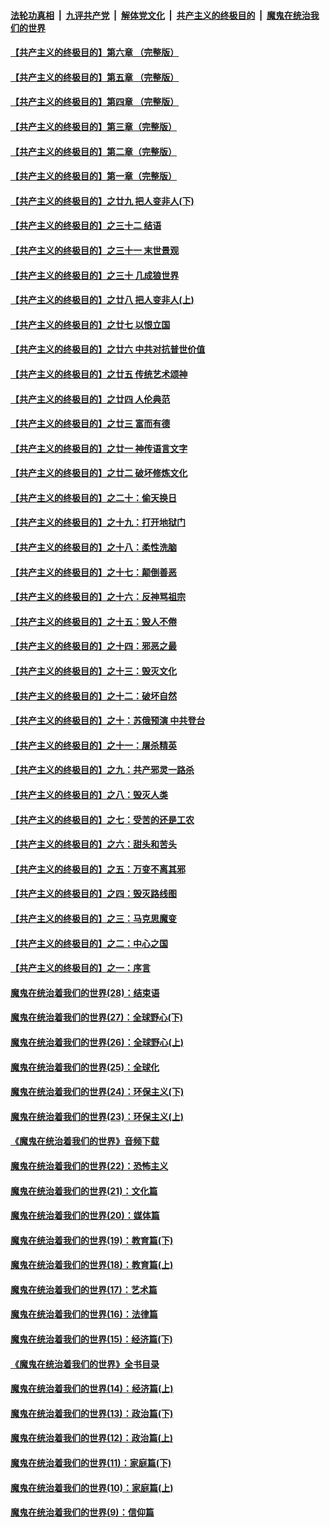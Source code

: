 ####  [法轮功真相](../../../../basic/blob/master/README.md?t=06080731) &nbsp;|&nbsp; [九评共产党](../../../../9ping.md/blob/master/README.md?t=06080731) &nbsp;|&nbsp; [解体党文化](../../../../jtdwh.md/blob/master/README.md?t=06080731)  &nbsp;|&nbsp; [共产主义的终极目的](../../../../gczydzjmd.md/blob/master/README.md?t=06080731) &nbsp;|&nbsp; [魔鬼在统治我们的世界](../../../../mgztzwmdsj.md/blob/master/README.md?t=06080731) 

#### [【共产主义的终极目的】第六章 （完整版）](../pages/nsc422/n11428913.md?t=06080731) 

#### [【共产主义的终极目的】第五章 （完整版）](../pages/nsc422/n11428912.md?t=06080731) 

#### [【共产主义的终极目的】第四章 （完整版）](../pages/nsc422/n11428907.md?t=06080731) 

#### [【共产主义的终极目的】第三章（完整版）](../pages/nsc422/n11428848.md?t=06080731) 

#### [【共产主义的终极目的】第二章（完整版）](../pages/nsc422/n11428831.md?t=06080731) 

#### [【共产主义的终极目的】第一章（完整版）](../pages/nsc422/n11417651.md?t=06080731) 

#### [【共产主义的终极目的】之廿九 把人变非人(下)](../pages/nsc422/n11344140.md?t=06080731) 

#### [【共产主义的终极目的】之三十二 结语](../pages/nsc422/n11360535.md?t=06080731) 

#### [【共产主义的终极目的】之三十一 末世景观](../pages/nsc422/n11351129.md?t=06080731) 

#### [【共产主义的终极目的】之三十 几成狼世界](../pages/nsc422/n11348280.md?t=06080731) 

#### [【共产主义的终极目的】之廿八 把人变非人(上)](../pages/nsc422/n11340492.md?t=06080731) 

#### [【共产主义的终极目的】之廿七 以恨立国](../pages/nsc422/n11336944.md?t=06080731) 

#### [【共产主义的终极目的】之廿六 中共对抗普世价值](../pages/nsc422/n11324785.md?t=06080731) 

#### [【共产主义的终极目的】之廿五 传统艺术颂神](../pages/nsc422/n11296396.md?t=06080731) 

#### [【共产主义的终极目的】之廿四 人伦典范](../pages/nsc422/n11296397.md?t=06080731) 

#### [【共产主义的终极目的】之廿三 富而有德](../pages/nsc422/n11283598.md?t=06080731) 

#### [【共产主义的终极目的】之廿一 神传语言文字](../pages/nsc422/n11263265.md?t=06080731) 

#### [【共产主义的终极目的】之廿二 破坏修炼文化](../pages/nsc422/n11245728.md?t=06080731) 

#### [【共产主义的终极目的】之二十：偷天换日](../pages/nsc422/n11238846.md?t=06080731) 

#### [【共产主义的终极目的】之十九：打开地狱门](../pages/nsc422/n11206376.md?t=06080731) 

#### [【共产主义的终极目的】之十八：柔性洗脑](../pages/nsc422/n11199994.md?t=06080731) 

#### [【共产主义的终极目的】之十七：颠倒善恶](../pages/nsc422/n11179782.md?t=06080731) 

#### [【共产主义的终极目的】之十六：反神骂祖宗](../pages/nsc422/n11166798.md?t=06080731) 

#### [【共产主义的终极目的】之十五：毁人不倦](../pages/nsc422/n11166792.md?t=06080731) 

#### [【共产主义的终极目的】之十四：邪恶之最](../pages/nsc422/n11150249.md?t=06080731) 

#### [【共产主义的终极目的】之十三：毁灭文化](../pages/nsc422/n11135227.md?t=06080731) 

#### [【共产主义的终极目的】之十二：破坏自然](../pages/nsc422/n11135214.md?t=06080731) 

#### [【共产主义的终极目的】之十：苏俄预演 中共登台](../pages/nsc422/n11118424.md?t=06080731) 

#### [【共产主义的终极目的】之十一：屠杀精英](../pages/nsc422/n11118442.md?t=06080731) 

#### [【共产主义的终极目的】之九：共产邪灵一路杀](../pages/nsc422/n11114139.md?t=06080731) 

#### [【共产主义的终极目的】之八：毁灭人类](../pages/nsc422/n11108503.md?t=06080731) 

#### [【共产主义的终极目的】之七：受苦的还是工农](../pages/nsc422/n11101809.md?t=06080731) 

#### [【共产主义的终极目的】之六：甜头和苦头](../pages/nsc422/n11096971.md?t=06080731) 

#### [【共产主义的终极目的】之五：万变不离其邪](../pages/nsc422/n11091285.md?t=06080731) 

#### [【共产主义的终极目的】之四：毁灭路线图](../pages/nsc422/n11086284.md?t=06080731) 

#### [【共产主义的终极目的】之三：马克思魔变](../pages/nsc422/n11061941.md?t=06080731) 

#### [【共产主义的终极目的】之二：中心之国](../pages/nsc422/n11047728.md?t=06080731) 

#### [【共产主义的终极目的】之一：序言](../pages/nsc422/n11086077.md?t=06080731) 

#### [魔鬼在统治着我们的世界(28)：结束语](../pages/nsc422/n10936246.md?t=06080731) 

#### [魔鬼在统治着我们的世界(27)：全球野心(下)](../pages/nsc422/n10928319.md?t=06080731) 

#### [魔鬼在统治着我们的世界(26)：全球野心(上)](../pages/nsc422/n10900318.md?t=06080731) 

#### [魔鬼在统治着我们的世界(25)：全球化](../pages/nsc422/n10788205.md?t=06080731) 

#### [魔鬼在统治着我们的世界(24)：环保主义(下)](../pages/nsc422/n10695307.md?t=06080731) 

#### [魔鬼在统治着我们的世界(23)：环保主义(上)](../pages/nsc422/n10688613.md?t=06080731) 

#### [《魔鬼在统治着我们的世界》音频下载](../pages/nsc422/n10635553.md?t=06080731) 

#### [魔鬼在统治着我们的世界(22)：恐怖主义](../pages/nsc422/n10614727.md?t=06080731) 

#### [魔鬼在统治着我们的世界(21)：文化篇](../pages/nsc422/n10597706.md?t=06080731) 

#### [魔鬼在统治着我们的世界(20)：媒体篇](../pages/nsc422/n10586579.md?t=06080731) 

#### [魔鬼在统治着我们的世界(19)：教育篇(下)](../pages/nsc422/n10564808.md?t=06080731) 

#### [魔鬼在统治着我们的世界(18)：教育篇(上)](../pages/nsc422/n10526970.md?t=06080731) 

#### [魔鬼在统治着我们的世界(17)：艺术篇](../pages/nsc422/n10499093.md?t=06080731) 

#### [魔鬼在统治着我们的世界(16)：法律篇](../pages/nsc422/n10485969.md?t=06080731) 

#### [魔鬼在统治着我们的世界(15)：经济篇(下)](../pages/nsc422/n10469975.md?t=06080731) 

#### [《魔鬼在统治着我们的世界》全书目录](../pages/nsc422/n10464261.md?t=06080731) 

#### [魔鬼在统治着我们的世界(14)：经济篇(上)](../pages/nsc422/n10457370.md?t=06080731) 

#### [魔鬼在统治着我们的世界(13)：政治篇(下)](../pages/nsc422/n10448270.md?t=06080731) 

#### [魔鬼在统治着我们的世界(12)：政治篇(上)](../pages/nsc422/n10444576.md?t=06080731) 

#### [魔鬼在统治着我们的世界(11)：家庭篇(下)](../pages/nsc422/n10440961.md?t=06080731) 

#### [魔鬼在统治着我们的世界(10)：家庭篇(上)](../pages/nsc422/n10435448.md?t=06080731) 

#### [魔鬼在统治着我们的世界(9)：信仰篇](../pages/nsc422/n10432159.md?t=06080731) 

